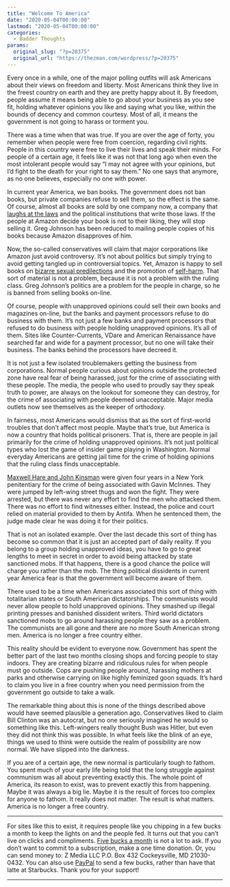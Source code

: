 ```yaml
---
title: "Welcome To America"
date: "2020-05-04T00:00:00"
lastmod: "2020-05-04T00:00:00"
categories:
  - Badder Thoughts
params:
  original_slug: "?p=20375"
  original_url: "https://thezman.com/wordpress/?p=20375"
---
```


Every once in a while, one of the major polling outfits will ask
Americans about their views on freedom and liberty. Most Americans think
they live in the freest country on earth and they are pretty happy about
it. By freedom, people assume it means being able to go about your
business as you see fit, holding whatever opinions you like and saying
what you like, within the bounds of decency and common courtesy. Most of
all, it means the government is not going to harass or torment you.

There was a time when that was true. If you are over the age of forty,
you remember when people were free from coercion, regarding civil
rights. People in this country were free to live their lives and speak
their minds. For people of a certain age, it feels like it was not that
long ago when even the most intolerant people would say “I may not agree
with your opinions, but I’d fight to the death for your right to say
them.” No one says that anymore, as no one believes, especially no one
with power.

In current year America, we ban books. The government does not ban
books, but private companies refuse to sell them, so the effect is the
same. Of course, almost all books are sold by one company now, a company
that [laughs at the
laws](https://www.cnbc.com/2020/05/01/house-judiciary-committee-asks-amazon-ceo-jeff-bezos-to-testify-over-allegedly-misleading-congress.html)
and the political institutions that write those laws. If the people at
Amazon decide your book is not to their liking, they will stop selling
it. Greg Johnson has been reduced to mailing people copies of his books
because Amazon disapproves of him.

Now, the so-called conservatives will claim that major corporations like
Amazon just avoid controversy. It’s not about politics but simply trying
to avoid getting tangled up in controversial topics. Yet, Amazon is
happy to sell books on [bizarre sexual
predilections](https://www.amazon.com/s?k=fisting&i=stripbooks&ref=nb_sb_noss_2)
and the promotion of
[self-harm](https://www.amazon.com/s?k=transgender&i=stripbooks&ref=nb_sb_noss_2).
That sort of material is not a problem, because it is not a problem with
the ruling class. Greg Johnson’s politics are a problem for the people
in charge, so he is banned from selling books on-line.

Of course, people with unapproved opinions could sell their own books
and magazines on-line, but the banks and payment processors refuse to do
business with them. It’s not just a few banks and payment processors
that refused to do business with people holding unapproved opinions.
It’s all of them. Sites like Counter-Currents, VDare and American
Renaissance have searched far and wide for a payment processor, but no
one will take their business. The banks behind the processors have
decreed it.

It is not just a few isolated troublemakers getting the business from
corporations. Normal people curious about opinions outside the protected
zone have real fear of being harassed, just for the crime of associating
with these people. The media, the people who used to proudly say they
speak truth to power, are always on the lookout for someone they can
destroy, for the crime of associating with people deemed unacceptable.
Major media outlets now see themselves as the keeper of orthodoxy.

In fairness, most Americans would dismiss that as the sort of
first-world troubles that don’t affect most people. Maybe that’s true,
but America is now a country that holds political prisoners. That is,
there are people in jail primarily for the crime of holding unapproved
opinions. It’s not just political types who lost the game of insider
game playing in Washington. Normal everyday Americans are getting jail
time for the crime of holding opinions that the ruling class finds
unacceptable.

[Maxwell Hare and John
Kinsman](https://abcnews.go.com/US/wireStory/proud-boys-members-sentenced-years-nyc-melee-66451375)
were given four years in a New York penitentiary for the crime of being
associated with Gavin McInnes. They were jumped by left-wing street
thugs and won the fight. They were arrested, but there was never any
effort to find the men who attacked them. There was no effort to find
witnesses either. Instead, the police and court relied on material
provided to them by Antifa. When he sentenced them, the judge made clear
he was doing it for their politics.

That is not an isolated example. Over the last decade this sort of thing
has become so common that it is just an accepted part of daily reality.
If you belong to a group holding unapproved ideas, you have to go to
great lengths to meet in secret in order to avoid being attacked by
state sanctioned mobs. If that happens, there is a good chance the
police will charge you rather than the mob. The thing political
dissidents in current year America fear is that the government will
become aware of them.

There used to be a time when Americans associated this sort of thing
with totalitarian states or South American dictatorships. The communists
would never allow people to hold unapproved opinions. They smashed up
illegal printing presses and banished dissident writers. Third world
dictators sanctioned mobs to go around harassing people they saw as a
problem. The communists are all gone and there are no more South
American strong men. America is no longer a free country either.

This reality should be evident to everyone now. Government has spent the
better part of the last two months closing shops and forcing people to
stay indoors. They are creating bizarre and ridiculous rules for when
people must go outside. Cops are pushing people around, harassing
mothers at parks and otherwise carrying on like highly feminized goon
squads. It’s hard to claim you live in a free country when you need
permission from the government go outside to take a walk.

The remarkable thing about this is none of the things described above
would have seemed plausible a generation ago. Conservatives liked to
claim Bill Clinton was an autocrat, but no one seriously imagined he
would so something like this. Left-wingers really thought Bush was
Hitler, but even they did not think this was possible. In what feels
like the blink of an eye, things we used to think were outside the realm
of possibility are now normal. We have slipped into the darkness.

If you are of a certain age, the new normal is particularly tough to
fathom. You spent much of your early life being told that the long
struggle against communism was all about preventing exactly this. The
whole point of America, its reason to exist, was to prevent exactly this
from happening. Maybe it was always a big lie. Maybe it is the result of
forces too complex for anyone to fathom. It really does not matter. The
result is what matters. America is no longer a free country.

------------------------------------------------------------------------

For sites like this to exist, it requires people like you chipping in a
few bucks a month to keep the lights on and the people fed. It turns out
that you can’t live on clicks and compliments.
<a href="https://www.subscribestar.com/the-z-blog"
rel="noopener noreferrer" target="_blank">Five bucks a month</a> is not
a lot to ask. If you don’t want to commit to a subscription, make a one
time donation. Or, you can send money to: Z Media LLC P.O. Box 432
Cockeysville, MD 21030-0432. You can also use <a
href="https://www.paypal.com/cgi-bin/webscr?cmd=_s-xclick&amp;hosted_button_id=UDAS2Q8JYA6CN&amp;source=url"
rel="noopener noreferrer" target="_blank">PayPal</a> to send a few
bucks, rather than have that latte at Starbucks. Thank you for your
support!

------------------------------------------------------------------------
